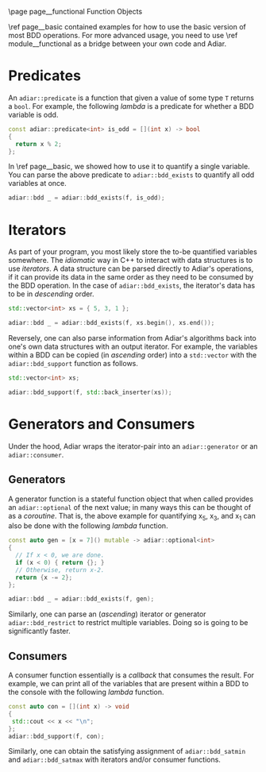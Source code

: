 \page page__functional Function Objects

\ref page__basic contained examples for how to use the basic version of most BDD
operations. For more advanced usage, you need to use \ref module__functional as
a bridge between your own code and Adiar.

Predicates
==================================

An `adiar::predicate` is a function that given a value of some type `T` returns
a `bool`. For example, the following *lambda* is a predicate for whether a BDD
variable is odd.

```cpp
const adiar::predicate<int> is_odd = [](int x) -> bool
{
  return x % 2;
};
```

In \ref page__basic, we showed how to use it to quantify a single variable. You
can parse the above predicate to `adiar::bdd_exists` to quantify all odd variables
at once.

```cpp
adiar::bdd _ = adiar::bdd_exists(f, is_odd);
```

Iterators
==================================

As part of your program, you most likely store the to-be quantified variables
somewhere. The *idiomatic* way in C++ to interact with data structures is to use
*iterators*. A data structure can be parsed directly to Adiar's operations, if
it can provide its data in the same order as they need to be consumed by the BDD
operation. In the case of `adiar::bdd_exists`, the iterator's data has to be in
*descending* order.

```cpp
std::vector<int> xs = { 5, 3, 1 };

adiar::bdd _ = adiar::bdd_exists(f, xs.begin(), xs.end());
```

Reversely, one can also parse information from Adiar's algorithms back into
one's own data structures with an output iterator. For example, the variables
within a BDD can be copied (in *ascending* order) into a `std::vector` with the
`adiar::bdd_support` function as follows.

```cpp
std::vector<int> xs;

adiar::bdd_support(f, std::back_inserter(xs));
```

Generators and Consumers
==================================

Under the hood, Adiar wraps the iterator-pair into an `adiar::generator` or an
`adiar::consumer`.

Generators
----------------------------------

A generator function is a stateful function object that when called provides an
`adiar::optional` of the next value; in many ways this can be thought of as a
*coroutine*. That is, the above example for quantifying x<sub>5</sub>,
x<sub>3</sub>, and x<sub>1</sub> can also be done with the following *lambda*
function.

```cpp
const auto gen = [x = 7]() mutable -> adiar::optional<int>
{
  // If x < 0, we are done.
  if (x < 0) { return {}; }
  // Otherwise, return x-2.
  return {x -= 2};
};

adiar::bdd _ = adiar::bdd_exists(f, gen);
```

Similarly, one can parse an (*ascending*) iterator or generator
`adiar::bdd_restrict` to restrict multiple variables. Doing so is going to be
significantly faster.

Consumers
----------------------------------

A consumer function essentially is a *callback* that consumes the result. For
example, we can print all of the variables that are present within a BDD to the
console with the following *lambda* function.

```cpp
const auto con = [](int x) -> void
{
 std::cout << x << "\n";
};
adiar::bdd_support(f, con);
```

Similarly, one can obtain the satisfying assignment of `adiar::bdd_satmin` and
`adiar::bdd_satmax` with iterators and/or consumer functions.
